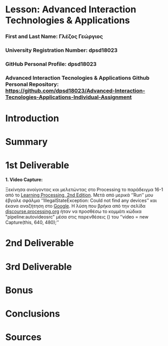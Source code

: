 # Lesson: Advanced Interaction Technologies & Applications

### First and Last Name: Γλέζος Γεώργιος
### University Registration Number: dpsd18023
### GitHub Personal Profile: dpsd18023
### Advanced Interaction Tecnologies & Applications Github Personal Repository: https://github.com/dpsd18023/Advanced-Interaction-Tecnologies-Applications-Individual-Assignment

# Introduction

# Summary

# 1st Deliverable

  <b> 1. Video Capture: </b>
 
 Ξεκίνησα ανοίγοντας και μελετώντας στο Processing το παράδειγμα 16-1 από το <a href="http://learningprocessing.com/">Learning Processing, 2nd Edition</a>. Μετά από μερικά ‘’Run’’ μου έβγαλε σφάλμα ‘’IllegalStateException: Could not find any devices’’ και έκανα αναζήτηση στο <a href="https://www.google.com/">Google</a>. Η λύση που βρήκα από την σελίδα <a href="discourse.processing.org">discourse.processing.org</a> ήταν να προσθέσω το κομμάτι κώδικα "pipeline:autovideosrc" μέσα στις παρενθέσεις () του ‘’video = new Capture(this, 640, 480);’’
 
 <a href=""></a>
  

# 2nd Deliverable


# 3rd Deliverable 


# Bonus 


# Conclusions


# Sources
